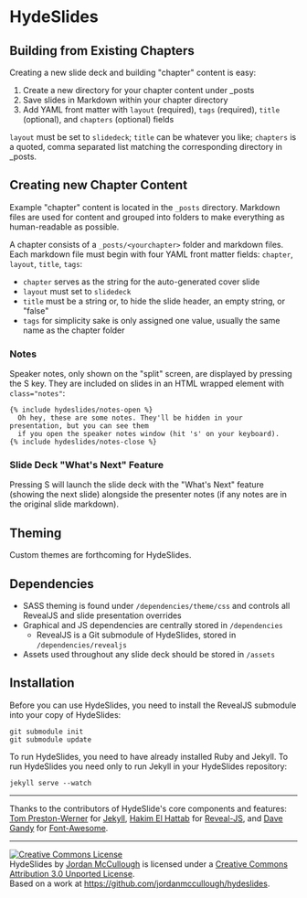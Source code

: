 # HydeSlides

## Building from Existing Chapters

Creating a new slide deck and building "chapter" content is easy:

1. Create a new directory for your chapter content under _posts
2. Save slides in Markdown within your chapter directory
3. Add YAML front matter with `layout` (required), `tags` (required), `title` (optional), and `chapters` (optional) fields

`layout` must be set to `slidedeck`; `title` can be whatever you like; `chapters` is a quoted, comma separated list matching the corresponding directory in _posts.

## Creating new Chapter Content

Example "chapter" content is located in the `_posts` directory. Markdown files are used for content and grouped into folders to make everything as human-readable as possible.

A chapter consists of a `_posts/<yourchapter>` folder and markdown files. Each markdown file must begin with four YAML front matter fields: `chapter`, `layout`, `title`, `tags`:

* `chapter` serves as the string for the auto-generated cover slide
* `layout` must set to `slidedeck`
* `title` must be a string or, to hide the slide header, an empty string, or "false"
* `tags` for simplicity sake is only assigned one value, usually the same name as the chapter folder

### Notes

Speaker notes, only shown on the "split" screen, are displayed by pressing the S key. They are included on slides in an HTML wrapped element with `class="notes"`: 

	{% include hydeslides/notes-open %}
	  Oh hey, these are some notes. They'll be hidden in your presentation, but you can see them
	  if you open the speaker notes window (hit 's' on your keyboard).
	{% include hydeslides/notes-close %}

### Slide Deck "What's Next" Feature

Pressing S will launch the slide deck with the "What's Next" feature (showing the next slide) alongside the presenter notes (if any notes are in the original slide markdown).

## Theming

Custom themes are forthcoming for HydeSlides.

## Dependencies 
* SASS theming is found under `/dependencies/theme/css` and controls all RevealJS and slide presentation overrides
* Graphical and JS dependencies are centrally stored in `/dependencies`
  * RevealJS is a Git submodule of HydeSlides, stored in `/dependencies/revealjs`
* Assets used throughout any slide deck should be stored in `/assets`

## Installation

Before you can use HydeSlides, you need to install the RevealJS submodule into your copy of HydeSlides:

```
git submodule init
git submodule update
```

To run HydeSlides, you need to have already installed Ruby and Jekyll. To run HydeSlides you need only to run Jekyll in your HydeSlides repository:

```
jekyll serve --watch
```

---

Thanks to the contributors of HydeSlide's core components and features: [Tom Preston-Werner](https://github.com/mojombo) for [Jekyll](https://github.com/mojombo/jekyll), [Hakim El Hattab](http://hakim.se/) for [Reveal-JS](http://lab.hakim.se/reveal-js/), and [Dave Gandy](mailto:dave@davegandy.com) for [Font-Awesome](http://fortawesome.github.com/Font-Awesome/).

---

<a rel="license" href="http://creativecommons.org/licenses/by/3.0/deed.en_US"><img alt="Creative Commons License" style="border-width:0" src="http://i.creativecommons.org/l/by/3.0/88x31.png" /></a><br /><span xmlns:dct="http://purl.org/dc/terms/" property="dct:title">HydeSlides</span> by <a xmlns:cc="http://creativecommons.org/ns#" href="https://github.com/jordanmccullough/hydeslides" property="cc:attributionName" rel="cc:attributionURL">Jordan McCullough</a> is licensed under a <a rel="license" href="http://creativecommons.org/licenses/by/3.0/deed.en_US">Creative Commons Attribution 3.0 Unported License</a>.<br />Based on a work at <a xmlns:dct="http://purl.org/dc/terms/" href="https://github.com/jordanmccullough/hydeslides" rel="dct:source">https://github.com/jordanmccullough/hydeslides</a>.

